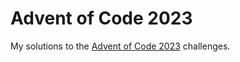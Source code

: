 # Advent of Code 2023

My solutions to the [Advent of Code 2023](https://adventofcode.com/2023) challenges.

